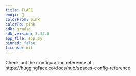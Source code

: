 ```yaml
---
title: FLARE
emoji: 🐠
colorFrom: pink
colorTo: pink
sdk: gradio
sdk_version: 3.34.0
app_file: app.py
pinned: false
license: mit
---
```


Check out the configuration reference at https://huggingface.co/docs/hub/spaces-config-reference
